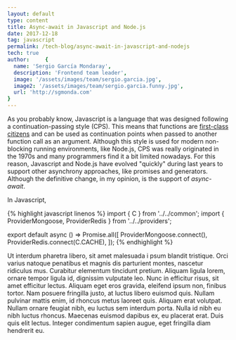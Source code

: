 ```yaml
---
layout: default
type: content
title: Async-await in Javascript and Node.js
date: 2017-12-18
tag: javascript
permalink: /tech-blog/async-await-in-javascript-and-nodejs
tech: true
author:     {
  name: 'Sergio García Mondaray',
  description: 'Frontend team leader',
  image: '/assets/images/team/sergio.garcia.jpg',
  image2: '/assets/images/team/sergio.garcia.funny.jpg',
  url: 'http://sgmonda.com'
}
---
```


As you probably know, Javascript is a language that was designed following a continuation-passing style (CPS). This means that functions are [first-class citizens](https://en.wikipedia.org/wiki/First-class_citizen) and can be used as continuation points when passed to another function call as an argument. Although this style is used for modern non-blocking running environments, like Node.js, CPS was really originated in the 1970s and many programmers find it a bit limited nowadays. For this reason, Javascript and Node.js have evolved "quickly" during last years to support other asynchrony approaches, like promises and generators. Although the definitive change, in my opinion, is the support of *async-await*.

In Javascript,

{% highlight javascript linenos %}
import { C } from '../../common';
import { ProviderMongoose, ProviderRedis } from '../../providers';

export default async () => Promise.all([
  ProviderMongoose.connect(),
  ProviderRedis.connect(C.CACHE),
]);
{% endhighlight %}

Ut interdum pharetra libero, sit amet malesuada i psum blandit tristique. Orci varius natoque penatibus et magnis dis parturient montes, nascetur ridiculus mus. Curabitur elementum tincidunt pretium. Aliquam ligula lorem, ornare tempor ligula id, dignissim vulputate leo. Nunc in efficitur risus, sit amet efficitur lectus. Aliquam eget eros gravida, eleifend ipsum non, finibus tortor. Nam posuere fringilla justo, at luctus libero euismod quis. Nullam pulvinar mattis enim, id rhoncus metus laoreet quis. Aliquam erat volutpat. Nullam ornare feugiat nibh, eu luctus sem interdum porta. Nulla id nibh eu nibh luctus rhoncus. Maecenas euismod dapibus ex, eu placerat erat. Duis quis elit lectus. Integer condimentum sapien augue, eget fringilla diam hendrerit eu.
